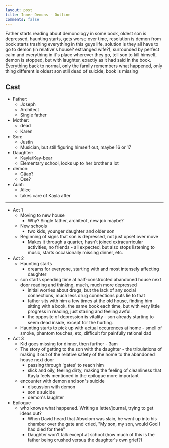 ```yaml
---
layout: post
title: Inner Demons - Outline
comments: false
---
```


Father starts reading about demonology in some book, oldest son is depressed, haunting starts, gets worse over time, resolution is demon from book starts trashing everything in this guys life, solution is they all have to go to demon (in relative's house? estranged wife?), surrounded by perfect calm and everything in it's place wherever they go, tell son to kill himself, demon is stopped, but with laughter, exactly as it had said in the book. Everything back to normal, only the family remembers what happened, only thing different is oldest son still dead of suicide, book is missing

## Cast
* Father:
    * Joseph
    * Architect
    * Single father
* Mother:
     * dead
     * Karen
* Son:
    * Justin
    * Musician, but still figuring himself out, maybe 16 or 17
* Daughter:
    * Kayla/Kay-bear
    * Elementary school, looks up to her brother a lot
* demon:
    * G&auml;ap?
    * Ose?
* Aunt:
    * Alice
    * takes care of Kayla after

-----

* Act 1
    * Moving to new house
        * Why? Single father, architect, new job maybe?
    * New schools
        * two kids, younger daughter and older son
    * Beginning of signs that son is depressed, not just upset over move
        * Makes it through a quarter, hasn't joined extracurricular activities, no friends - all expected, but also stops listening to music, starts occasionally missing dinner, etc.
* Act 2
    * Haunting starts
        * dreams for everyone, starting with and most intensely affecting daughter
    * son starts spending time at half-constructed abandoned house next door reading and thinking, much, much more depressed
        * initial worries about drugs, but the lack of any social connections, much less drug connections puts lie to that
        * father sits with him a few times at the old house, finding him sitting with a book, the same book each time, but with very little progress in reading, just staring and feeling awful.
        * the opposite of depression is vitality - son already starting to seem dead inside, except for the hurting.
    * Haunting starts to pick up with actual occurences at home - smell of smoke, phantom touches, etc, difficult for painfully rational dad
* Act 3
    * Kid goes missing for dinner, then further - 3am
    * The story of getting to the son with the daughter - the tribulations of making it out of the relative safety of the home to the abandoned house next door
        * passing through 'gates' to reach him
        * slick and oily, feeling dirty, making the feeling of cleanliness that Kayla feels mentioned in the epilogue more important
    * encounter with demon and son's suicide
        * discussion with demon
        * son's suicide
        * demon's laughter
* Epilogue
    * who knows what happened.  Writing a letter/journal, trying to get ideas out?
        * When David heard that Absolom was slain, he went up into his chamber over the gate and cried, "My son, my son, would God I had died for thee"
        * Daughter won't talk except at school (how much of this is the father being crushed versus the daughter's own grief?)
